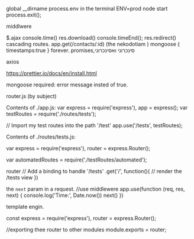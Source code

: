 global \_\_dirname
process.env in the terminal ENV=prod node start
process.exit();

middlwere

$.ajax
console.time()
res.download()
console.timeEnd();
res.redirect()
cascading routes.
app.get(/contacts/:id) (the nekodotiam )
mongoose
{
timestamps:true
}
forever.
promises,סינכרוני ואסינכרוני

axios

https://prettier.io/docs/en/install.html

mongoose required: error message insted of true.

router.js (by subject)

Contents of ./app.js:
var express = require('express'),
app = express();
var testRoutes = require('./routes/tests');

// Import my test routes into the path '/test'
app.use('/tests', testRoutes);

Contents of ./routes/tests.js:

var express = require('express'),
router = express.Router();

var automatedRoutes = require('./testRoutes/automated');

router
// Add a binding to handle '/tests'
.get('/', function(){
// render the /tests view
})

the `next` param in a request.
//use middlewere
app.use(function (req, res, next) {
console.log('Time:', Date.now())
next()
})

template engin.

const express = require('express'),
router = express.Router();

//exporting thee router to other modules
module.exports = router;
